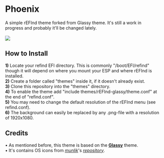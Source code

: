 <h1>Phoenix</h1>
<section>
   A simple rEFInd theme forked from Glassy theme. It's still a work in progress and probably it'll be changed lately.
</section>
<br>
<img src=".github/showcase.png">
<h2>How to Install</h2>
<section>
   <b>1)</b> Locate your refind EFI directory. This is commonly "/boot/EFI/refind" though it will depend on where you mount your ESP and where rEFInd is installed.<br>
   <b>2)</b> Create a folder called "themes" inside it, if it doesn't already exist.<br>
   <b>3)</b> Clone this repository into the "themes" directory.<br>
   <b>4)</b> To enable the theme add "include themes/rEFInd-glassy/theme.conf" at the end of "refind.conf".<br>
   <b>5)</b> You may need to change the default resolution of the rEFInd menu (see refind.conf).<br>
   <b>6)</b> The background can easily be replaced by any .png-file with a resolution of 1920x1080.<br>
</section>
<h2>Credits</h2>
<section>
   • As mentioned before, this theme is based on the <a href="https://github.com/Pr0cella/rEFInd-glassy"><b>Glassy</b></a> theme.<br>
   • It's contains OS icons from <a href="https://github.com/munlik"><i>munlik</i></a>'s <a href="https://github.com/munlik/refind-theme-regular"><i>repository</i></a>.<br>
</section>
